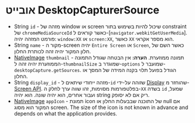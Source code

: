 # אובייט DesktopCapturerSource

* String `id` - מזהה של window או screen שיכול להיות בשימוש בתור constraint של `chromeMediaSourceId` כאשר קוראים ל-[`navigator.webkitGetUserMedia`]. פורמט המזהה יהיה: `window:XX` או `screen:XX`, כאשר `XX` הוא מספר אקראי.
* String `name` - מקור ה-screen יהיה `Entire Screen` או `Screen`, כאשר השם של חלון המקור יהיה זהה לכותרת החלון.
* [NativeImage](../native-image.md) `thumbnail` - תמונה ממוזערת. **הערה:** אין הבטחה שגודל התמונה הממוזערת יהיה זהה ל-`thumbnailSize` שמוגדר ב-`options` שמועבר ל-`desktopCapture.getSources`. הגודל בפועל תלוי בקנה המידה של המסך או החלון.
* String `display_id` - מזהה ייחודי שיתאים ל-`id` שזוהה על-ידי [Display](display.md) שהוחזר מ-[Screen API](../screen.md). בפלטפורמות מסוימות, זהו שווה ערך לחלק ה-`XX` בשדה `id` שמעל, ועבור אחרים, הוא יהיה שונה. הוא יהיה string ריק אם לא יסופק.
* [NativeImage](../native-image.md) `appIcon` - תמונת icon של התוכנה שבבעלות החלון או null אם המקור הוא מסוג screen. The size of the icon is not known in advance and depends on what the application provides.
